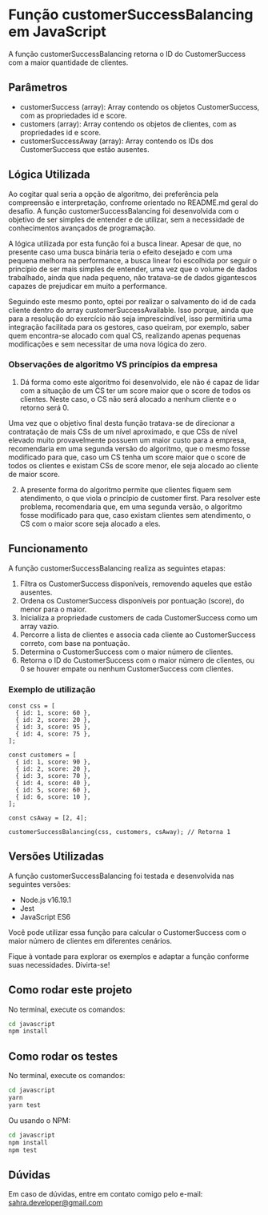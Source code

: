 # Função customerSuccessBalancing em JavaScript
A função customerSuccessBalancing retorna o ID do CustomerSuccess com a maior quantidade de clientes.

## Parâmetros
- customerSuccess (array): Array contendo os objetos CustomerSuccess, com as propriedades id e score.
- customers (array): Array contendo os objetos de clientes, com as propriedades id e score.
- customerSuccessAway (array): Array contendo os IDs dos CustomerSuccess que estão ausentes.

## Lógica Utilizada
Ao cogitar qual seria a opção de algoritmo, dei preferência pela compreensão e interpretação, confrome orientado no README.md geral do desafio. A função customerSuccessBalancing foi desenvolvida com o objetivo de ser simples de entender e de utilizar, sem a necessidade de conhecimentos avançados de programação.

A lógica utilizada por esta função foi a busca linear.
Apesar de que, no presente caso uma busca binária teria o efeito desejado e com uma pequena melhora na performance, a busca linear foi escolhida por seguir o princípio de ser mais simples de entender, uma vez que o volume de dados trabalhado, ainda que nada pequeno, não tratava-se de dados gigantescos capazes de prejudicar em muito a performance.

Seguindo este mesmo ponto, optei por realizar o salvamento do id de cada cliente dentro do array customerSuccessAvailable. Isso porque, ainda que para a resolução do exercício não seja imprescindível, isso permitiria uma integração facilitada para os gestores, caso queiram, por exemplo, saber quem encontra-se alocado com qual CS, realizando apenas pequenas modificações e sem necessitar de uma nova lógica do zero.

### Observações de algoritmo VS princípios da empresa
1. Dá forma como este algoritmo foi desenvolvido, ele não é capaz de lidar com a situação de um CS ter um score maior que o score de todos os clientes. Neste caso, o CS não será alocado a nenhum cliente e o retorno será 0.

Uma vez que o objetivo final desta função tratava-se de direcionar a contratação de mais CSs de um nível aproximado, e que CSs de nível elevado muito provavelmente possuem um maior custo para a empresa, recomendaria em uma segunda versão do algoritmo, que o mesmo fosse modificado para que, caso um CS tenha um score maior que o score de todos os clientes e existam CSs de score menor, ele seja alocado ao cliente de maior score.

2. A presente forma do algoritmo permite que clientes fiquem sem atendimento, o que viola o princípio de customer first. Para resolver este problema, recomendaria que, em uma segunda versão, o algoritmo fosse modificado para que, caso existam clientes sem atendimento, o CS com o maior score seja alocado a eles.

## Funcionamento
A função customerSuccessBalancing realiza as seguintes etapas:

1. Filtra os CustomerSuccess disponíveis, removendo aqueles que estão ausentes.
2. Ordena os CustomerSuccess disponíveis por pontuação (score), do menor para o maior.
3. Inicializa a propriedade customers de cada CustomerSuccess como um array vazio.
4. Percorre a lista de clientes e associa cada cliente ao CustomerSuccess correto, com base na pontuação.
5. Determina o CustomerSuccess com o maior número de clientes.
6. Retorna o ID do CustomerSuccess com o maior número de clientes, ou 0 se houver empate ou nenhum CustomerSuccess com clientes.

### Exemplo de utilização

```
const css = [
  { id: 1, score: 60 },
  { id: 2, score: 20 },
  { id: 3, score: 95 },
  { id: 4, score: 75 },
];

const customers = [
  { id: 1, score: 90 },
  { id: 2, score: 20 },
  { id: 3, score: 70 },
  { id: 4, score: 40 },
  { id: 5, score: 60 },
  { id: 6, score: 10 },
];

const csAway = [2, 4];

customerSuccessBalancing(css, customers, csAway); // Retorna 1
```
## Versões Utilizadas
A função customerSuccessBalancing foi testada e desenvolvida nas seguintes versões:
- Node.js v16.19.1
- Jest
- JavaScript ES6

Você pode utilizar essa função para calcular o CustomerSuccess com o maior número de clientes em diferentes cenários.

Fique à vontade para explorar os exemplos e adaptar a função conforme suas necessidades. Divirta-se!

## Como rodar este projeto
No terminal, execute os comandos:

```bash
cd javascript
npm install
```

## Como rodar os testes

No terminal, execute os comandos:

```bash
cd javascript
yarn
yarn test
```

Ou usando o NPM:

```bash
cd javascript
npm install
npm test
```

## Dúvidas
Em caso de dúvidas, entre em contato comigo pelo e-mail: [sahra.developer@gmail.com](mailto:sahra.developer@gmail.com)
